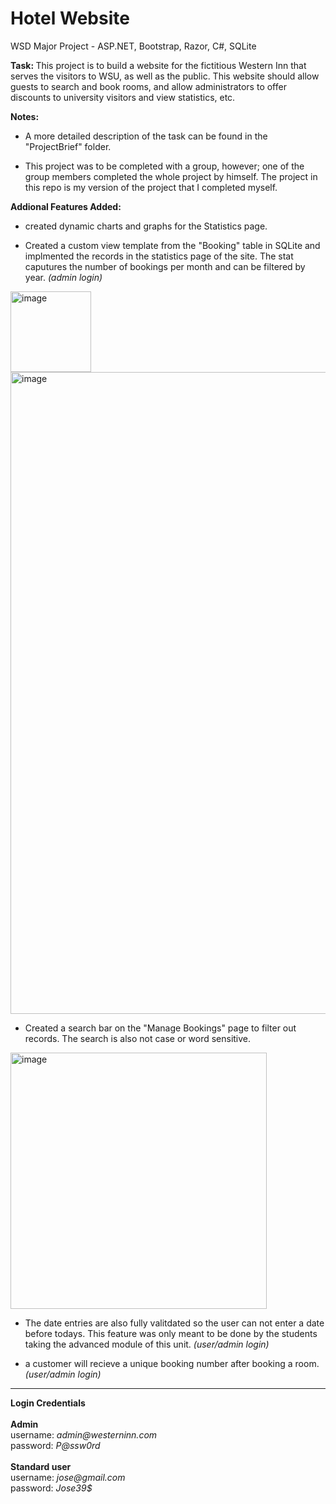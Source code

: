 # Hotel Website
WSD Major Project - ASP.NET, Bootstrap, Razor, C#, SQLite

<strong>Task: </strong> This project is to build a website for the fictitious Western Inn that serves the visitors to WSU, as well as the public. This website should allow guests to search and book rooms, and allow administrators to offer discounts to university visitors and view statistics, etc.

<strong>Notes:</strong>

- A more detailed description of the task can be found in the "ProjectBrief" folder.

- This project was to be completed with a group, however; one of the group members completed the whole project by himself. The project in this repo is my version of the project that I completed myself.
  
<strong>Addional Features Added:</strong>

- created dynamic charts and graphs for the Statistics page.

- Created a custom view template from the "Booking" table in SQLite and implmented the records in the statistics page of the site. The stat caputures the number of bookings per month and can be filtered by year.  <i>(admin login)</i>

<img width="129" alt="image" src="https://user-images.githubusercontent.com/103421610/201463177-b0ad7097-b338-4304-a199-b74dfe35e351.png">

<img width="1027" alt="image" src="https://user-images.githubusercontent.com/103421610/201462999-a5020087-05cb-4bd7-a6f0-e78d90fe4b7d.png">

- Created a search bar on the "Manage Bookings" page to filter out records. The search is also not case or word sensitive.

<img width="410" alt="image" src="https://user-images.githubusercontent.com/103421610/201464621-faa7ebc2-f542-47cc-9a1d-399ce9dc57b4.png">

- The date entries are also fully valitdated so the user can not enter a date before todays. This feature was only meant to be done by the students taking the advanced module of this unit. <i>(user/admin login)</i>

- a customer will recieve a unique booking number after booking a room. <i>(user/admin login)</i>

<hr/>
 <strong>Login Credentials</strong>
 <br>
 <br>
 <strong>Admin</strong>
 <div>username: <i>admin@westerninn.com</i></div>
 <div>password: <i>P@ssw0rd</i></div>
 <br>
 <strong>Standard user</strong>
 <div>username: <i>jose@gmail.com</i></div>
 <div>password: <i>Jose39$</i></div>

